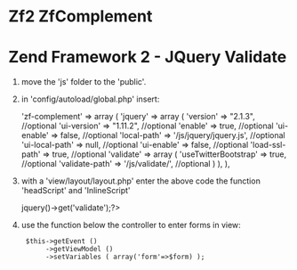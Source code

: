Zf2 ZfComplement
=========

Zend Framework 2 - JQuery Validate
=========

1) move the 'js' folder to the 'public'.
2) in 'config/autoload/global.php' insert:

   'zf-complement' => array (
        'jquery' => array (
            'version'       => "2.1.3",                   //optional
            'ui-version'    => "1.11.2",                  //optional
            'enable'        => true,                      //optional
            'ui-enable'     => false,                     //optional
            'local-path'    => '/js/jquery/jquery.js',    //optional
            'ui-local-path' => null,                      //optional
            'ui-enable'     => false,                     //optional
            'load-ssl-path' => true,                      //optional
            'validate'      => array (
                'useTwitterBootstrap' => true,            //optional
                'validate-path'       => '/js/validate/', //optional
            )
        ),
   ),

3) with a 'view/layout/layout.php' enter the above code the function 'headScript' and 'InlineScript'

    <?php $this->jquery()->get('validate');?>

4) use the function below the controller to enter forms in view:

        $this->getEvent ()
             ->getViewModel ()
             ->setVariables ( array('form'=>$form) );